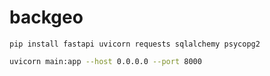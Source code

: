 # backgeo

```
pip install fastapi uvicorn requests sqlalchemy psycopg2
```

```bash
uvicorn main:app --host 0.0.0.0 --port 8000
```
